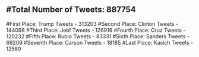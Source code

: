 #Total Number of Tweets: 887754 
---
#First Place: Trump Tweets - 313203
#Second Place: Clinton Tweets - 144098
#Third Place: Jeb! Tweets - 126916
#Fourth Place: Cruz Tweets - 120232
#Fifth Place: Rubio Tweets - 83331
#Sixth Place: Sanders Tweets - 69209
#Seventh Place: Carson Tweets - 18185
#Last Place: Kasich Tweets - 12580

